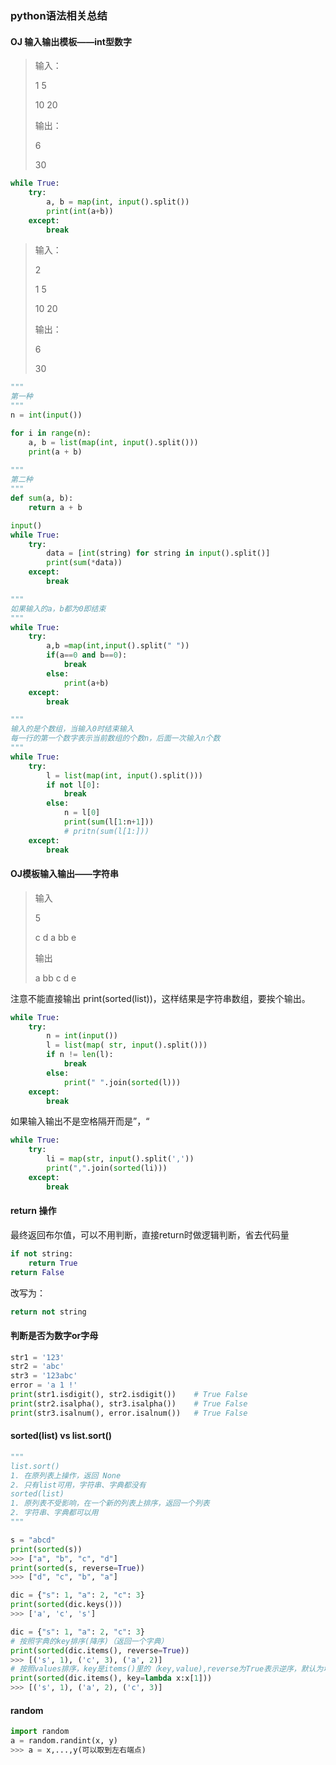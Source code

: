 ### python语法相关总结

#### OJ 输入输出模板——int型数字

> 输入：
>
> 1 5
>
> 10 20
>
> 输出：
>
> 6
>
> 30

```python
while True:
    try:
        a, b = map(int, input().split())
        print(int(a+b))
    except:
        break
```

> 输入：
>
> 2
>
> 1 5
>
> 10 20
>
> 输出：
>
> 6
>
> 30


```python
"""
第一种
"""
n = int(input())

for i in range(n):
    a, b = list(map(int, input().split()))
    print(a + b)
    
"""
第二种
"""
def sum(a, b):
    return a + b

input()
while True:
    try:
        data = [int(string) for string in input().split()]
        print(sum(*data))
    except:
        break
```

```python
"""
如果输入的a，b都为0即结束
"""
while True:
    try:
        a,b =map(int,input().split(" "))
        if(a==0 and b==0):
            break
        else:
            print(a+b)
    except:
        break
```

```python
"""
输入的是个数组，当输入0时结束输入
每一行的第一个数字表示当前数组的个数n，后面一次输入n个数
"""
while True:
    try:
        l = list(map(int, input().split()))
        if not l[0]:
            break
        else:
            n = l[0]
            print(sum(l[1:n+1]))
            # pritn(sum(l[1:]))
    except:
        break
```

#### OJ模板输入输出——字符串

> 输入
>
> 5
>
> c d a bb e
>
> 输出
>
> a bb c d e

注意不能直接输出 print(sorted(list))，这样结果是字符串数组，要挨个输出。

```python
while True:
    try:
        n = int(input())
        l = list(map( str, input().split()))
        if n != len(l):
            break
        else:
            print(" ".join(sorted(l)))
    except:
        break
```

如果输入输出不是空格隔开而是”，“

```python
while True:
    try:
        li = map(str, input().split(','))
        print(",".join(sorted(li)))
    except:
        break
```



#### return 操作

最终返回布尔值，可以不用判断，直接return时做逻辑判断，省去代码量

```python
if not string:
    return True
return False
```

改写为：

```python
return not string
```

#### 判断是否为数字or字母

```python
str1 = '123'
str2 = 'abc'
str3 = '123abc'
error = 'a 1 !'
print(str1.isdigit(), str2.isdigit())    # True False
print(str2.isalpha(), str3.isalpha())    # True False
print(str3.isalnum(), error.isalnum())   # True False
```

#### sorted(list) vs list.sort()

```python
"""
list.sort()
1. 在原列表上操作，返回 None
2. 只有list可用，字符串、字典都没有
sorted(list)
1. 原列表不受影响，在一个新的列表上排序，返回一个列表
2. 字符串、字典都可以用
"""

s = "abcd"
print(sorted(s))
>>> ["a", "b", "c", "d"]
print(sorted(s, reverse=True))
>>> ["d", "c", "b", "a"]

dic = {"s": 1, "a": 2, "c": 3}         
print(sorted(dic.keys()))
>>> ['a', 'c', 's']

dic = {"s": 1, "a": 2, "c": 3}
# 按照字典的key排序(降序)（返回一个字典）
print(sorted(dic.items(), reverse=True))
>>> [('s', 1), ('c', 3), ('a', 2)]
# 按照values排序，key是items()里的（key,value),reverse为True表示逆序，默认为增
print(sorted(dic.items(), key=lambda x:x[1]))
>>> [('s', 1), ('a', 2), ('c', 3)]
```

#### random

```python
import random
a = random.randint(x, y)
>>> a = x,...,y(可以取到左右端点)
```



